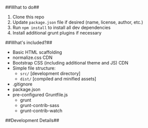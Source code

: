 ##What to do##

1. Clone this repo
2. Update `package.json` file if desired (name, license, author, etc.)
3. Run `npm install` to install all dev dependencies
4. Install additional grunt plugins if necessary

##What's included?##

* Basic HTML scaffolding
* normalize.css CDN
* Bootstrap CSS (including additional theme and JS) CDN
* Simple file structure:
  * `src/` [development directory]
  * `dist/` [compiled and minified assets]
* .gitignore
* package.json
* pre-configured Gruntfile.js
  * grunt
  * grunt-contrib-sass
  * grunt-contrib-watch

##Development Details##
